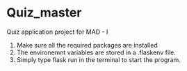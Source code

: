 # Quiz_master
Quiz application project for MAD - I

1. Make sure all the required packages are installed 
2. The environemnt variables are stored in a .flaskenv file.
3. Simply type flask run in the terminal to start the program.

